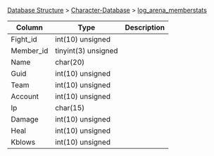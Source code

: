 [Database Structure](Database-Structure) > [Character-Database](Character-Database) > [log_arena_memberstats](log_arena_memberstats)

Column | Type | Description
--- | --- | ---
Fight_id | int(10) unsigned | 
Member_id | tinyint(3) unsigned | 
Name | char(20) | 
Guid | int(10) unsigned | 
Team | int(10) unsigned | 
Account | int(10) unsigned | 
Ip | char(15) | 
Damage | int(10) unsigned | 
Heal | int(10) unsigned | 
Kblows | int(10) unsigned | 
